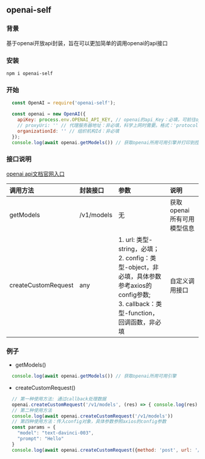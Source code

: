 ## openai-self

### 背景
  基于openai开放api封装，旨在可以更加简单的调用openai的api接口

### 安装
  `npm i openai-self`

### 开始
```javascript
  const OpenAI = require('openai-self');

  const openai = new OpenAI({
    apiKey: process.env.OPENAI_API_KEY, // openai的api_Key：必填，可前往openai官网申请
    // proxyUri: '' // 代理服务器地址：非必填，科学上网时需要。格式：'protocol://agent-ip:port'
    organizationId: '' // 组织机构Id：非必填
  });
  console.log(await openai.getModels()) // 获取openai所用可用引擎并打印到控制台
```
### 接口说明

[openai api文档官网入口](https://platform.openai.com/docs/api-reference)

调用方法             |   封装接口   |       参数         |   说明
:-------------------| :------------| :-----------------| :--------------
getModels           | /v1/models   | 无                | 获取openai所有可用模型信息
createCustomRequest | any          | 1. url: 类型-string，必填；<br/>2. config：类型-object，非必填，具体参数参考axios的config参数;<br/> 3. callback：类型-function， 回调函数，非必填<br/> | 自定义调用接口

### 例子
- getModels()
```javascript
  console.log(await openai.getModels()) // 获取openai所用可用引擎
```
- createCustomRequest()
```javascript
  // 第一种使用方法: 通过callback处理数据
  openai.createCustomRequest('/v1/models', (res) => { console.log(res) })
  // 第二种使用方法
  console.log(await openai.createCustomRequest('/v1/models'))
  // 第四种使用方法：传入config对象，具体参数参照axios的config参数
  const params = {
    "model": "text-davinci-003",
    "prompt": "Hello"
  }
  console.log(await openai.createCustomRequest({method: 'post', url: '/v1/completions', data: params}))
```